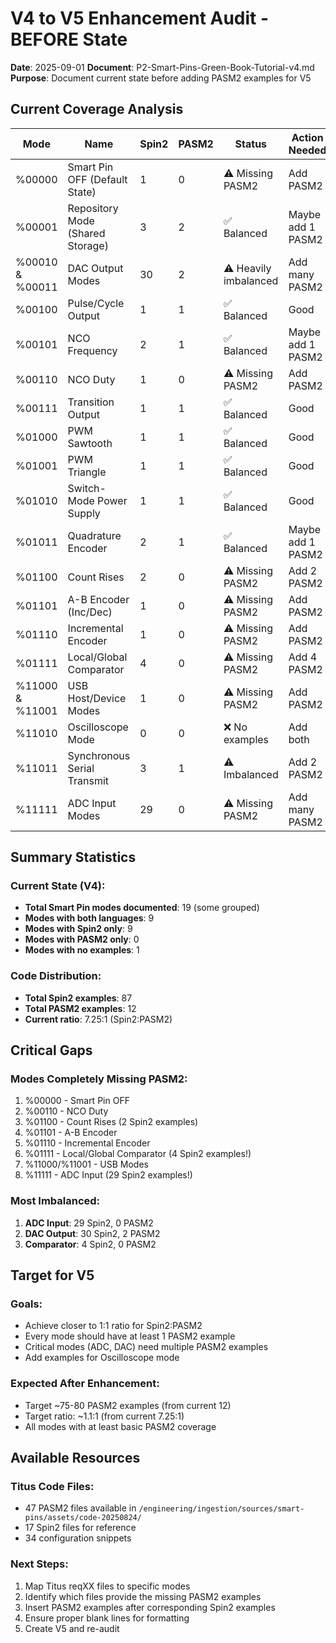 # V4 to V5 Enhancement Audit - BEFORE State

**Date**: 2025-09-01
**Document**: P2-Smart-Pins-Green-Book-Tutorial-v4.md
**Purpose**: Document current state before adding PASM2 examples for V5

## Current Coverage Analysis

| Mode | Name | Spin2 | PASM2 | Status | Action Needed |
|------|------|-------|-------|--------|---------------|
| %00000 | Smart Pin OFF (Default State) | 1 | 0 | ⚠️ Missing PASM2 | Add PASM2 |
| %00001 | Repository Mode (Shared Storage) | 3 | 2 | ✅ Balanced | Maybe add 1 PASM2 |
| %00010 & %00011 | DAC Output Modes | 30 | 2 | ⚠️ Heavily imbalanced | Add many PASM2 |
| %00100 | Pulse/Cycle Output | 1 | 1 | ✅ Balanced | Good |
| %00101 | NCO Frequency | 2 | 1 | ✅ Balanced | Maybe add 1 PASM2 |
| %00110 | NCO Duty | 1 | 0 | ⚠️ Missing PASM2 | Add PASM2 |
| %00111 | Transition Output | 1 | 1 | ✅ Balanced | Good |
| %01000 | PWM Sawtooth | 1 | 1 | ✅ Balanced | Good |
| %01001 | PWM Triangle | 1 | 1 | ✅ Balanced | Good |
| %01010 | Switch-Mode Power Supply | 1 | 1 | ✅ Balanced | Good |
| %01011 | Quadrature Encoder | 2 | 1 | ✅ Balanced | Maybe add 1 PASM2 |
| %01100 | Count Rises | 2 | 0 | ⚠️ Missing PASM2 | Add 2 PASM2 |
| %01101 | A-B Encoder (Inc/Dec) | 1 | 0 | ⚠️ Missing PASM2 | Add PASM2 |
| %01110 | Incremental Encoder | 1 | 0 | ⚠️ Missing PASM2 | Add PASM2 |
| %01111 | Local/Global Comparator | 4 | 0 | ⚠️ Missing PASM2 | Add 4 PASM2 |
| %11000 & %11001 | USB Host/Device Modes | 1 | 0 | ⚠️ Missing PASM2 | Add PASM2 |
| %11010 | Oscilloscope Mode | 0 | 0 | ❌ No examples | Add both |
| %11011 | Synchronous Serial Transmit | 3 | 1 | ⚠️ Imbalanced | Add 2 PASM2 |
| %11111 | ADC Input Modes | 29 | 0 | ⚠️ Missing PASM2 | Add many PASM2 |

## Summary Statistics

### Current State (V4):
- **Total Smart Pin modes documented**: 19 (some grouped)
- **Modes with both languages**: 9
- **Modes with Spin2 only**: 9
- **Modes with PASM2 only**: 0
- **Modes with no examples**: 1

### Code Distribution:
- **Total Spin2 examples**: 87
- **Total PASM2 examples**: 12
- **Current ratio**: 7.25:1 (Spin2:PASM2)

## Critical Gaps

### Modes Completely Missing PASM2:
1. %00000 - Smart Pin OFF
2. %00110 - NCO Duty
3. %01100 - Count Rises (2 Spin2 examples)
4. %01101 - A-B Encoder
5. %01110 - Incremental Encoder
6. %01111 - Local/Global Comparator (4 Spin2 examples!)
7. %11000/%11001 - USB Modes
8. %11111 - ADC Input (29 Spin2 examples!)

### Most Imbalanced:
1. **ADC Input**: 29 Spin2, 0 PASM2
2. **DAC Output**: 30 Spin2, 2 PASM2
3. **Comparator**: 4 Spin2, 0 PASM2

## Target for V5

### Goals:
- Achieve closer to 1:1 ratio for Spin2:PASM2
- Every mode should have at least 1 PASM2 example
- Critical modes (ADC, DAC) need multiple PASM2 examples
- Add examples for Oscilloscope mode

### Expected After Enhancement:
- Target ~75-80 PASM2 examples (from current 12)
- Target ratio: ~1.1:1 (from current 7.25:1)
- All modes with at least basic PASM2 coverage

## Available Resources

### Titus Code Files:
- 47 PASM2 files available in `/engineering/ingestion/sources/smart-pins/assets/code-20250824/`
- 17 Spin2 files for reference
- 34 configuration snippets

### Next Steps:
1. Map Titus reqXX files to specific modes
2. Identify which files provide the missing PASM2 examples
3. Insert PASM2 examples after corresponding Spin2 examples
4. Ensure proper blank lines for formatting
5. Create V5 and re-audit